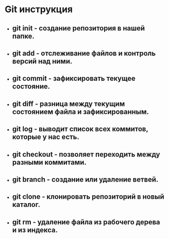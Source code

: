 # Git инструкция

* ## __git init__ - создание репозитория в нашей папке.

* ## __git add__ - отслеживание файлов и контроль версий над ними.

* ## __git commit__ - зафиксировать текущее состояние.

* ## __git diff__ - разница между текущим состоянием файла и зафиксированным.

* ## __git log__ - выводит список всех коммитов, которые у нас есть.

* ## __git checkout__ - позволяет переходить между разными коммитами.

* ## __git branch__ - создание или удаление ветвей.

* ## __git clone__ - клонировать репозиторий в новый каталог.

* ## __git rm__ - удаление файла из рабочего дерева и из индекса.

